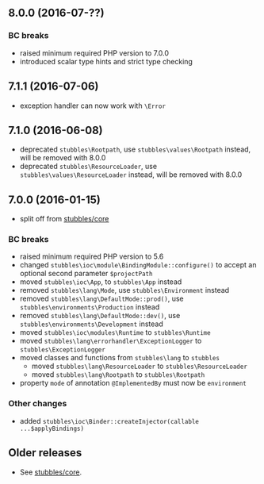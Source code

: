 8.0.0 (2016-07-??)
------------------

### BC breaks

  * raised minimum required PHP version to 7.0.0
  * introduced scalar type hints and strict type checking


7.1.1 (2016-07-06)
------------------

  * exception handler can now work with `\Error`


7.1.0 (2016-06-08)
------------------

  * deprecated `stubbles\Rootpath`, use `stubbles\values\Rootpath` instead, will be removed with 8.0.0
  * deprecated `stubbles\ResourceLoader`, use `stubbles\values\ResourceLoader` instead, will be removed with 8.0.0


7.0.0 (2016-01-15)
------------------

  * split off from [stubbles/core](https://github.com/stubbles/stubbles-core)


### BC breaks

  * raised minimum required PHP version to 5.6
  * changed `stubbles\ioc\module\BindingModule::configure()` to accept an optional second parameter `$projectPath`
  * moved `stubbles\ioc\App`, to `stubbles\App` instead
  * removed `stubbles\lang\Mode`, use `stubbles\Environment` instead
  * removed `stubbles\lang\DefaultMode::prod()`, use `stubbles\environments\Production` instead
  * removed `stubbles\lang\DefaultMode::dev()`, use `stubbles\environments\Development` instead
  * moved `stubbles\ioc\modules\Runtime` to `stubbles\Runtime`
  * moved `stubbles\lang\errorhandler\ExceptionLogger` to `stubbles\ExceptionLogger`
  * moved classes and functions from `stubbles\lang` to `stubbles`
    * moved `stubbles\lang\ResourceLoader` to `stubbles\ResourceLoader`
    * moved `stubbles\lang\Rootpath` to `stubbles\Rootpath`
  * property `mode` of annotation `@ImplementedBy` must now be `environment`


### Other changes

  * added `stubbles\ioc\Binder::createInjector(callable ...$applyBindings)`


Older releases
--------------

  * See [stubbles/core](https://github.com/stubbles/stubbles-core).
